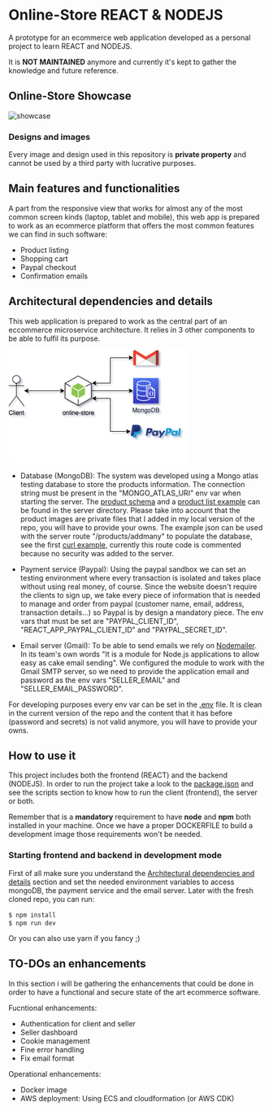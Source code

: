 # Online-Store REACT & NODEJS

A prototype for an ecommerce web application developed as a personal project to learn
REACT and NODEJS.

It is **NOT MAINTAINED** anymore and currently it's kept to gather the
knowledge and future reference.

## Online-Store Showcase

![showcase](/docs/images/showcase.gif "showcase")

### Designs and images

Every image and design used in this repository is **private property** and cannot be used by a third party with lucrative purposes.

## Main features and functionalities

A part from the responsive view that works for almost any of the most common
screen kinds (laptop, tablet and mobile), this web app is prepared to work
as an ecommerce platform that offers the most common features we can find in such
software:

* Product listing
* Shopping cart
* Paypal checkout
* Confirmation emails

## Architectural dependencies and details

This web application is prepared to work as the central part of an eccommerce microservice
architecture. It relies in 3 other components to be able to fulfil its purpose.

![online-store architecture](/docs/images/online-store-architecture-diagram.png "online-store architecture")

* Database (MongoDB): The system was developed using a Mongo atlas testing database to store the products
information. The connection string must be present in the "MONGO_ATLAS_URI" env var when starting
the server. The [product schema] and a [product list example] can be found in the server directory.
Please take into account that the product images are private files that I added in my local version of
the repo, you will have to provide your owns. The example json can be used with the server route "/products/addmany"
to populate the database, see the first [curl example], currently this route code is commented because no security
was added to the server.

* Payment service (Paypal): Using the paypal sandbox we can set an testing environment where every transaction is
isolated and takes place without using real money, of course. Since the website doesn't require the
clients to sign up, we take every piece of information that is needed to manage and order from paypal
(customer name, email, address, transaction details...) so Paypal is by design a mandatory piece.
The env vars that must be set are "PAYPAL_CLIENT_ID", "REACT_APP_PAYPAL_CLIENT_ID" and "PAYPAL_SECRET_ID".

* Email server (Gmail): To be able to send emails we rely on [Nodemailer]. In its team's own words "It is a
module for Node.js applications to allow easy as cake email sending". We configured the module to work
with the Gmail SMTP server, so we need to provide the application email and password as the env vars
"SELLER_EMAIL" and "SELLER_EMAIL_PASSWORD".

For developing purposes every env var can be set in the [.env] file. It is clean in the current
version of the repo and the content that it has before (password and secrets) is not valid anymore,
you will have to provide your owns.

[product schema]: /server/models/product.model.js
[product list example]: /server/testUtilities/testJsonProduct.txt
[curl example]: /server/testUtilities/curl.txt
[Nodemailer]: https://nodemailer.com/about/
[.env]: /.env

## How to use it

This project includes both the frontend (REACT) and the backend (NODEJS). In order to run
the project take a look to the [package.json] and see the scripts section to know how to
run the client (frontend), the server or both.

Remember that is a **mandatory** requirement to have **node** and **npm** both installed in your machine.
Once we have a proper DOCKERFILE to build a development image those requirements won't be needed.

[package.json]: /package.json

### Starting frontend and backend in development mode

First of all make sure you understand the [Architectural dependencies and details](#architectural-dependencies-and-details)
section and set the needed environment variables to access mongoDB, the payment service and the email server. Later with
the fresh cloned repo, you can run:

```shell
$ npm install
$ npm run dev
```

Or you can also use yarn if you fancy ;)

## TO-DOs an enhancements

In this section i will be gathering the enhancements that could be done in order to have
a functional and secure state of the art ecommerce software.

Fucntional enhancements:
* Authentication for client and seller
* Seller dashboard
* Cookie management
* Fine error handling
* Fix email format

Operational enhancements:
* Docker image
* AWS deployment: Using ECS and cloudformation (or AWS CDK)